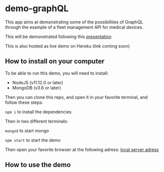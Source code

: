 # demo-graphQL

This app aims at demonstrating some of the possibilities of GraphQL through the example of a fleet management API for medical devices.

This will be demonstrated following this [presentation](https://docs.google.com/presentation/d/11OfsAd1razkH7hCJjKi2ZPvJchqKxdlBdS7prbX7y_Q/edit?usp=sharing)

This is also hosted as live demo on Heroku (link coming soon)

## How to install on your computer

To be able to run this demo, you will need to install:

- NodeJS (v11.12.0 or later)
- MongoDB (v3.6 or later)

Then you can clone this repo, and open it in your favorite terminal, and follow these steps:

`npm i` to install the dependencies

Then in two different terminals:

`mongod` to start mongo

`npm start` to start the demo

Then open your favorite browser at the following adress: [local server adress](http://localhost:4000/)

## How to use the demo
